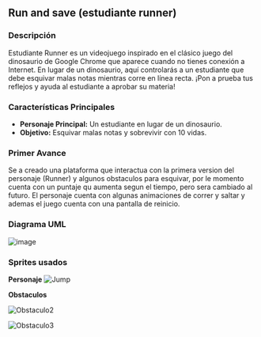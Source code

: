 ## Run and save (estudiante runner)
### Descripción

Estudiante Runner es un videojuego inspirado en el clásico juego del dinosaurio de Google Chrome que aparece cuando no tienes conexión a Internet. En lugar de un dinosaurio, aquí controlarás a un estudiante que debe esquivar malas notas mientras corre en línea recta. ¡Pon a prueba tus reflejos y ayuda al estudiante a aprobar su materia!

### Características Principales

- **Personaje Principal:** Un estudiante en lugar de un dinosaurio.
- **Objetivo:** Esquivar malas notas y sobrevivir con 10 vidas.

### Primer Avance

Se a creado una plataforma que interactua con la primera version del personaje (Runner) y algunos obstaculos para esquivar, por le momento cuenta con un puntaje qu aumenta segun el tiempo, pero sera cambiado al futuro. El personaje cuenta con algunas animaciones de correr y saltar y ademas el juego cuenta con una pantalla de reinicio.

### Diagrama UML

![image](https://github.com/145548109/Video-Juego---POO/assets/166523628/77ad4be9-15d3-4d11-9c55-b9816036d2c4)

### Sprites usados

**Personaje**
![Jump](https://github.com/145548109/Video-Juego---POO/assets/166523123/d1a59960-3eb3-48cf-8d48-eaa6caf660f7)


**Obstaculos**

![Obstaculo2](https://github.com/145548109/Video-Juego---POO/assets/166523123/55d18621-35ed-42f7-9096-5cb86dfc6932)

![Obstaculo3](https://github.com/145548109/Video-Juego---POO/assets/166523123/2d542df7-19f3-4ee9-afef-835b2f505cff)

